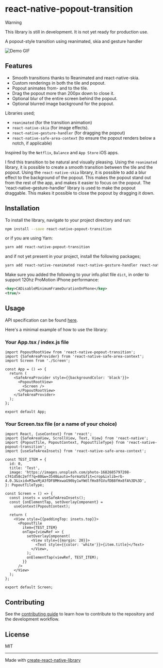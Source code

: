 # react-native-popout-transition

> [!WARNING]  
> This library is still in development. It is not yet ready for production use.

A popout-style transition using reanimated, skia and gesture handler

![Demo GIF](./resources/react-native-popout-demo-2024-01-06.gif)

## Features

- Smooth transitions thanks to Reanimated and react-native-skia.
- Custom renderings in both the tile and popout.
- Popout animates from- and to the tile.
- Drag the popout more than 200px down to close it.
- Optional blur of the entire screen behind the popout.
- Optional blurred image background for the popout.

Libraries used;

- `reanimated` (for the transition animation)
- `react-native-skia` (for image effects).
- `react-native-gesture-handler` (for dragging the popout)
- `react-native-safe-area-context` (to ensure the popout renders below a notch, if applicable)

Inspired by the `Netflix`, `Balance` and `App Store` iOS apps.

I find this transition to be natural and visually pleasing. Using the `reanimated` library, it is possible to create a smooth transition between the tile and the popout. Using the `react-native-skia` library, it is possible to add a blur effect to the background of the popout. This makes the popout stand out from the rest of the app, and makes it easier to focus on the popout. The 'react-native-gesture-handler' library is used to make the popout draggable. This makes it possible to close the popout by dragging it down.

## Installation

To install the library, navigate to your project directory and run:

```bash
npm install --save react-native-popout-transition
```

or if you are using Yarn:

```bash
yarn add react-native-popout-transition
```

and if not yet present in your project, install the following packages;

```bash
yarn add react-native-reanimated react-native-gesture-handler react-native-safe-area-context @shopify/react-native-skia
```

Make sure you added the following to your info.plist file `dict`, in order to support 120hz ProMotion iPhone performance:

```xml
<key>CADisableMinimumFrameDurationOnPhone</key>
<true/>
```

## Usage

API specification can be found [here](API.md).

Here's a minimal example of how to use the library:

### Your App.tsx / index.js file

```typescriptreact
import PopoutRootView from 'react-native-popout-transition';
import {SafeAreaProvider} from 'react-native-safe-area-context';
import Screen from './Screen';

const App = () => {
  return (
    <SafeAreaProvider style={{backgroundColor: 'black'}}>
      <PopoutRootView>
        <Screen />
      </PopoutRootView>
    </SafeAreaProvider>
  );
};

export default App;
```

### Your Screen.tsx file (or a name of your choice)

```typescriptreact
import React, {useContext} from 'react';
import {SafeAreaView, ScrollView, Text, View} from 'react-native';
import {PopoutTile, PopoutContext, PopoutTileType} from 'react-native-popout-transition';
import {useSafeAreaInsets} from 'react-native-safe-area-context';

const TEST_ITEM = {
  id: 0,
  title: 'Test',
  image: 'https://images.unsplash.com/photo-1682685797208-c741d58c2eff?q=80&w=3540&auto=format&fit=crop&ixlib=rb-4.0.3&ixid=M3wxMjA3fDF8MHxwaG90by1wYWdlfHx8fGVufDB8fHx8fA%3D%3D',
}: PopoutTileType;

const Screen = () => {
  const insets = useSafeAreaInsets();
  const {onElementTap, setOverlayComponent} =
    useContext(PopoutContext);

  return (
    <View style={{paddingTop: insets.top}}>
      <PopoutTile
        item={TEST_ITEM}
        onTap={viewRef => {
          setOverlayComponent(
            <View style={{margin: 20}}>
              <Text style={{color: 'white'}}>{item.title}</Text>
            </View>,
          );
          onElementTap(viewRef, TEST_ITEM);
        }}
      />
    </View>
  );
};

export default Screen;
```

## Contributing

See the [contributing guide](CONTRIBUTING.md) to learn how to contribute to the repository and the development workflow.

## License

MIT

---

Made with [create-react-native-library](https://github.com/callstack/react-native-builder-bob)
